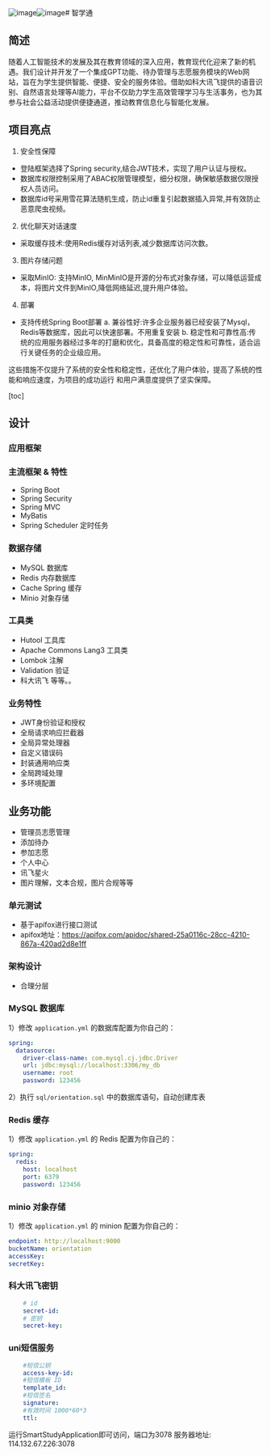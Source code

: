 ![image](https://github.com/user-attachments/assets/e5619cb0-1d85-4453-af8f-471c68564705)![image](https://github.com/user-attachments/assets/e1845fdf-e327-4a3d-a3e8-3b621e50e578)# 智学通

## 简述
随着人工智能技术的发展及其在教育领域的深入应用，教育现代化迎来了新的机遇。我们设计并开发了一个集成GPT功能、待办管理与志愿服务模块的Web网站，旨在为学生提供智能、便捷、安全的服务体验。借助如科大讯飞提供的语音识别、自然语言处理等AI能力，平台不仅助力学生高效管理学习与生活事务，也为其参与社会公益活动提供便捷通道，推动教育信息化与智能化发展。

## 项目亮点
1. 安全性保障
- 登陆框架选择了Spring security,结合JWT技术，实现了用户认证与授权。
- 数据库权限控制采用了ABAC权限管理模型，细分权限，确保敏感数据仅限授权人员访问。
- 数据库id号采用雪花算法随机生成，防止id重复引起数据插入异常,并有效防止恶意爬虫视频。
2. 优化聊天对话速度
- 采取缓存技术:使用Redis缓存对话列表,减少数据库访问次数。
3. 图片存储问题
- 采取MinIO: 支持MinIO, MinMinIO是开源的分布式对象存储，可以降低运营成本，将图片文件到MinIO,降低网络延迟,提升用户体验。
4. 部署
- 支持传统Spring Boot部署
  a. 兼谷性好:许多企业服务器已经安装了Mysql，Redis等数据库，因此可以快速部署。不用重复安装
  b. 稳定性和可靠性高:传统的应用服务器经过多年的打磨和优化，具备高度的稳定性和可靠性，适合运行关键任务的企业级应用。

这些措施不仅提升了系统的安全性和稳定性，还优化了用户体验，提高了系统的性能和响应速度，为项目的成功运行
和用户满意度提供了坚实保障。

[toc]

## 设计
### 应用框架


### 主流框架 & 特性

- Spring Boot
- Spring Security
- Spring MVC
- MyBatis
- Spring Scheduler 定时任务

### 数据存储

- MySQL 数据库
- Redis 内存数据库
- Cache Spring 缓存
- Minio 对象存储

### 工具类

- Hutool 工具库
- Apache Commons Lang3 工具类
- Lombok 注解
- Validation 验证
- 科大讯飞 等等。。

### 业务特性

- JWT身份验证和授权
- 全局请求响应拦截器
- 全局异常处理器
- 自定义错误码
- 封装通用响应类
- 全局跨域处理
- 多环境配置


## 业务功能

- 管理员志愿管理
- 添加待办
- 参加志愿
- 个人中心
- 讯飞星火
- 图片理解，文本合规，图片合规等等

### 单元测试

- 基于apifox进行接口测试
- apifox地址：https://apifox.com/apidoc/shared-25a0116c-28cc-4210-867a-420ad2d8e1ff

### 架构设计

- 合理分层


### MySQL 数据库

1）修改 `application.yml` 的数据库配置为你自己的：

```yml
spring:
  datasource:
    driver-class-name: com.mysql.cj.jdbc.Driver
    url: jdbc:mysql://localhost:3306/my_db
    username: root
    password: 123456
```

2）执行 `sql/orientation.sql` 中的数据库语句，自动创建库表


### Redis 缓存

1）修改 `application.yml` 的 Redis 配置为你自己的：

```yml
spring:
  redis:
    host: localhost
    port: 6379
    password: 123456
```

### minio 对象存储

1）修改 `application.yml` 的 minion 配置为你自己的：
```yml
endpoint: http://localhost:9000
bucketName: orientation
accessKey: 
secretKey: 
```

### 科大讯飞密钥
```yml
    # id
    secret-id: 
    # 密钥
    secret-key:
```

###  uni短信服务
```yml
    #短信公钥
    access-key-id: 
    #短信模板 ID
    template_id:
    #短信签名
    signature: 
    #有效时间 1000*60*3
    ttl: 
```

运行SmartStudyApplication即可访问，端口为3078
服务器地址: 114.132.67.226:3078
